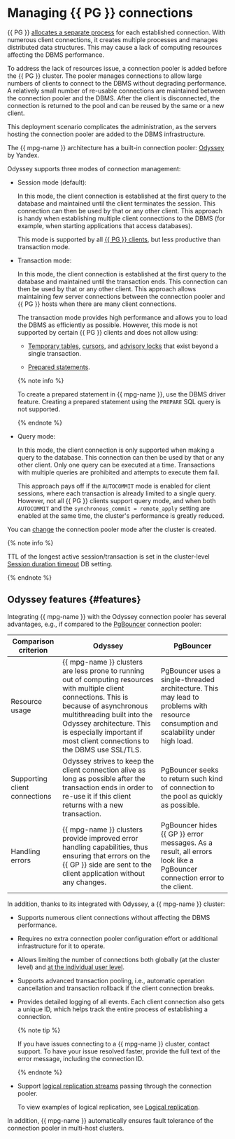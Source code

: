 # Managing {{ PG }} connections

{{ PG }} [allocates a separate process](https://www.postgresql.org/docs/current/connect-estab.html) for each established connection. With numerous client connections, it creates multiple processes and manages distributed data structures. This may cause a lack of computing resources affecting the DBMS performance.

To address the lack of resources issue, a connection pooler is added before the {{ PG }} cluster. The pooler manages connections to allow large numbers of clients to connect to the DBMS without degrading performance. A relatively small number of re-usable connections are maintained between the connection pooler and the DBMS. After the client is disconnected, the connection is returned to the pool and can be reused by the same or a new client.

This deployment scenario complicates the administration, as the servers hosting the connection pooler are added to the DBMS infrastructure.

The {{ mpg-name }} architecture has a built-in connection pooler: [Odyssey](https://yandex.ru/dev/odyssey/) by Yandex.

Odyssey supports three modes of connection management:


* Session mode (default):


    In this mode, the client connection is established at the first query to the database and maintained until the client terminates the session. This connection can then be used by that or any other client. This approach is handy when establishing multiple client connections to the DBMS (for example, when starting applications that access databases). 

    This mode is supported by all [{{ PG }} clients](supported-clients.md), but less productive than transaction mode.


* Transaction mode:


    In this mode, the client connection is established at the first query to the database and maintained until the transaction ends. This connection can then be used by that or any other client. This approach allows maintaining few server connections between the connection pooler and {{ PG }} hosts when there are many client connections.

    The transaction mode provides high performance and allows you to load the DBMS as efficiently as possible. However, this mode is not supported by certain {{ PG }} clients and does not allow using:

    * [Temporary tables](https://www.postgresql.org/docs/current/sql-createtable.html), [cursors](https://www.postgresql.org/docs/current/plpgsql-cursors.html), and [advisory locks](https://www.postgresql.org/docs/current/explicit-locking.html#ADVISORY-LOCKS) that exist beyond a single transaction.

    * [Prepared statements](https://www.postgresql.org/docs/current/sql-prepare.html).

    {% note info %}

    To create a prepared statement in {{ mpg-name }}, use the DBMS driver feature. Creating a prepared statement using the `PREPARE` SQL query is not supported.

    {% endnote %}

* Query mode:

    In this mode, the client connection is only supported when making a query to the database. This connection can then be used by that or any other client. Only one query can be executed at a time. Transactions with multiple queries are prohibited and attempts to execute them fail.

    This approach pays off if the `AUTOCOMMIT` mode is enabled for client sessions, where each transaction is already limited to a single query. However, not all {{ PG }} clients support query mode, and when both `AUTOCOMMIT` and the `synchronous_commit = remote_apply` setting are enabled at the same time, the cluster's performance is greatly reduced.

You can [change](../operations/update.md#change-pooler-config) the connection pooler mode after the cluster is created.

{% note info %}

TTL of the longest active session/transaction is set in the cluster-level [Session duration timeout](./settings-list.md#setting-session-duration-timeout) DB setting.

{% endnote %}

## Odyssey features {#features}

Integrating {{ mpg-name }} with the Odyssey connection pooler has several advantages, e.g., if compared to the [PgBouncer](https://www.pgbouncer.org/) connection pooler:

| Comparison criterion | Odyssey | PgBouncer |
|------------------------|---------|-----------|
| Resource usage | {{ mpg-name }} clusters are less prone to running out of computing resources with multiple client connections. This is because of asynchronous multithreading built into the Odyssey architecture. This is especially important if most client connections to the DBMS use SSL/TLS. | PgBouncer uses a single-threaded architecture. This may lead to problems with resource consumption and scalability under high load. |
| Supporting client connections | Odyssey strives to keep the client connection alive as long as possible after the transaction ends in order to re-use it if this client returns with a new transaction. | PgBouncer seeks to return such kind of connection to the pool as quickly as possible. |
| Handling errors | {{ mpg-name }} clusters provide improved error handling capabilities, thus ensuring that errors on the {{ GP }} side are sent to the client application without any changes. | PgBouncer hides {{ GP }} error messages. As a result, all errors look like a PgBouncer connection error to the client. |

In addition, thanks to its integrated with Odyssey, a {{ mpg-name }} cluster:

* Supports numerous client connections without affecting the DBMS performance.
* Requires no extra connection pooler configuration effort or additional infrastructure for it to operate.
* Allows limiting the number of connections both globally (at the cluster level) and [at the individual user level](../operations/cluster-users.md#update-settings).
* Supports advanced transaction pooling, i.e., automatic operation cancellation and transaction rollback if the client connection breaks.
* Provides detailed logging of all events. Each client connection also gets a unique ID, which helps track the entire process of establishing a connection.

    {% note tip %}

    If you have issues connecting to a {{ mpg-name }} cluster, contact support. To have your issue resolved faster, provide the full text of the error message, including the connection ID.

    {% endnote %}

* Support [logical replication streams](https://www.postgresql.org/docs/current/logical-replication.html) passing through the connection pooler.

    To view examples of logical replication, see [Logical replication](../tutorials/replication-overview.md).

In addition, {{ mpg-name }} automatically ensures fault tolerance of the connection pooler in multi-host clusters.
